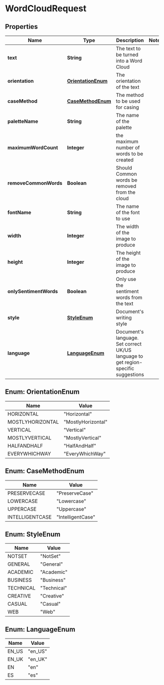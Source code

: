 
# WordCloudRequest

## Properties
Name | Type | Description | Notes
------------ | ------------- | ------------- | -------------
**text** | **String** | The text to be turned into a Word Cloud | 
**orientation** | [**OrientationEnum**](#OrientationEnum) | The orientation of the text | 
**caseMethod** | [**CaseMethodEnum**](#CaseMethodEnum) | The method to be used for casing | 
**paletteName** | **String** | The name of the palette | 
**maximumWordCount** | **Integer** | the maximum number of words to be created | 
**removeCommonWords** | **Boolean** | Should Common words be removed from the cloud | 
**fontName** | **String** | The name of the font to use | 
**width** | **Integer** | The width of the image to produce | 
**height** | **Integer** | The height of the image to produce | 
**onlySentimentWords** | **Boolean** | Only use the sentiment words from the text | 
**style** | [**StyleEnum**](#StyleEnum) | Document&#39;s writing style | 
**language** | [**LanguageEnum**](#LanguageEnum) | Document&#39;s language. Set correct UK/US language to get region-specific suggestions | 


<a name="OrientationEnum"></a>
## Enum: OrientationEnum
Name | Value
---- | -----
HORIZONTAL | &quot;Horizontal&quot;
MOSTLYHORIZONTAL | &quot;MostlyHorizontal&quot;
VERTICAL | &quot;Vertical&quot;
MOSTLYVERTICAL | &quot;MostlyVertical&quot;
HALFANDHALF | &quot;HalfAndHalf&quot;
EVERYWHICHWAY | &quot;EveryWhichWay&quot;


<a name="CaseMethodEnum"></a>
## Enum: CaseMethodEnum
Name | Value
---- | -----
PRESERVECASE | &quot;PreserveCase&quot;
LOWERCASE | &quot;Lowercase&quot;
UPPERCASE | &quot;Uppercase&quot;
INTELLIGENTCASE | &quot;IntelligentCase&quot;


<a name="StyleEnum"></a>
## Enum: StyleEnum
Name | Value
---- | -----
NOTSET | &quot;NotSet&quot;
GENERAL | &quot;General&quot;
ACADEMIC | &quot;Academic&quot;
BUSINESS | &quot;Business&quot;
TECHNICAL | &quot;Technical&quot;
CREATIVE | &quot;Creative&quot;
CASUAL | &quot;Casual&quot;
WEB | &quot;Web&quot;


<a name="LanguageEnum"></a>
## Enum: LanguageEnum
Name | Value
---- | -----
EN_US | &quot;en_US&quot;
EN_UK | &quot;en_UK&quot;
EN | &quot;en&quot;
ES | &quot;es&quot;



